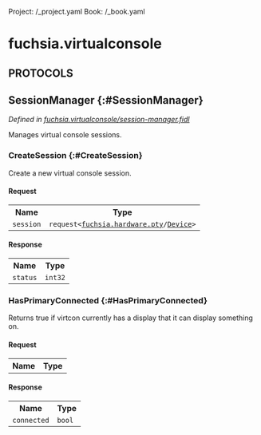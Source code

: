 Project: /_project.yaml
Book: /_book.yaml

# fuchsia.virtualconsole


## **PROTOCOLS**

## SessionManager {:#SessionManager}
*Defined in [fuchsia.virtualconsole/session-manager.fidl](https://fuchsia.googlesource.com/fuchsia/+/master/zircon/system/fidl/fuchsia-virtualconsole/session-manager.fidl#12)*

 Manages virtual console sessions.

### CreateSession {:#CreateSession}

 Create a new virtual console session.

#### Request
<table>
    <tr><th>Name</th><th>Type</th></tr>
    <tr>
            <td><code>session</code></td>
            <td>
                <code>request&lt;<a class='link' href='../fuchsia.hardware.pty/index.html'>fuchsia.hardware.pty</a>/<a class='link' href='../fuchsia.hardware.pty/index.html#Device'>Device</a>&gt;</code>
            </td>
        </tr></table>


#### Response
<table>
    <tr><th>Name</th><th>Type</th></tr>
    <tr>
            <td><code>status</code></td>
            <td>
                <code>int32</code>
            </td>
        </tr></table>

### HasPrimaryConnected {:#HasPrimaryConnected}

 Returns true if virtcon currently has a display that it can display something on.

#### Request
<table>
    <tr><th>Name</th><th>Type</th></tr>
    </table>


#### Response
<table>
    <tr><th>Name</th><th>Type</th></tr>
    <tr>
            <td><code>connected</code></td>
            <td>
                <code>bool</code>
            </td>
        </tr></table>















